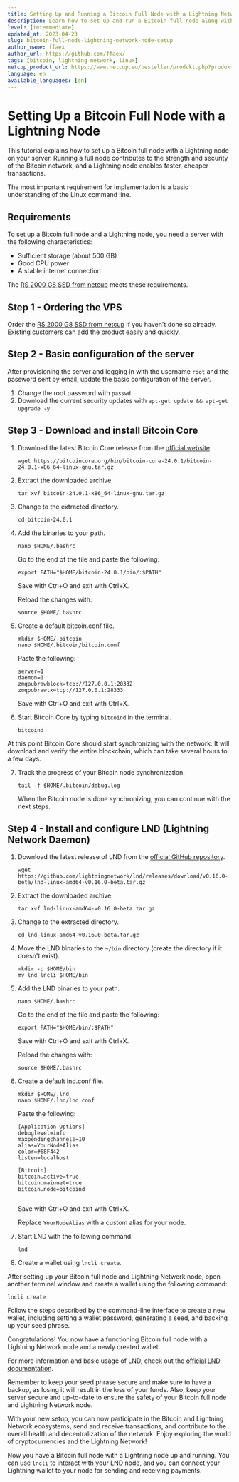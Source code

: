 ```yaml
---
title: Setting Up and Running a Bitcoin Full Node with a Lightning Network Node
description: Learn how to set up and run a Bitcoin full node along with a Lightning Network node on a server.
level: [intermediate]
updated_at: 2023-04-23
slug: bitcoin-full-node-lightning-network-node-setup
author_name: ffaex
author_url: https://github.com/ffaex/
tags: [bitcoin, lightning network, linux] 
netcup_product_url: https://www.netcup.eu/bestellen/produkt.php?produkt=2969
language: en
available_languages: [en]
---
```


# Setting Up a Bitcoin Full Node with a Lightning Node

This tutorial explains how to set up a Bitcoin full node with a Lightning node on your server. Running a full node contributes to the strength and security of the Bitcoin network, and a Lightning node enables faster, cheaper transactions.


The most important requirement for implementation is a basic understanding of the Linux command line.


## Requirements

To set up a Bitcoin full node and a Lightning node, you need a server with the following characteristics:

* Sufficient storage (about 500 GB)
* Good CPU power
* A stable internet connection

The [RS 2000 G8 SSD from netcup](https://www.netcup.de/bestellen/produkt.php?produkt=2969) meets these requirements.

## Step 1 - Ordering the VPS

Order the [RS 2000 G8 SSD from netcup](https://www.netcup.de/bestellen/produkt.php?produkt=2969) if you haven't done so already. Existing customers can add the product easily and quickly.

## Step 2 - Basic configuration of the server

After provisioning the server and logging in with the username `root` and the password sent by email, update the basic configuration of the server.

1. Change the root password with `passwd`.
2. Download the current security updates with `apt-get update && apt-get upgrade -y`.

## Step 3 - Download and install Bitcoin Core

1. Download the latest Bitcoin Core release from the [official website](https://bitcoincore.org/en/download/).
   
   ```
   wget https://bitcoincore.org/bin/bitcoin-core-24.0.1/bitcoin-24.0.1-x86_64-linux-gnu.tar.gz
   ```

2. Extract the downloaded archive.

   ```
   tar xvf bitcoin-24.0.1-x86_64-linux-gnu.tar.gz
   ```

3. Change to the extracted directory.

   ```
   cd bitcoin-24.0.1
   ```

4. Add the binaries to your path.

   ```
   nano $HOME/.bashrc
   ```

   Go to the end of the file and paste the following:

   ```
   export PATH="$HOME/bitcoin-24.0.1/bin/:$PATH"
   ```

   Save with Ctrl+O and exit with Ctrl+X.

   Reload the changes with:

   ```
   source $HOME/.bashrc
   ```

5. Create a default bitcoin.conf file.

   ```
   mkdir $HOME/.bitcoin
   nano $HOME/.bitcoin/bitcoin.conf
   ```

   Paste the following:

   ```
   server=1
   daemon=1
   zmqpubrawblock=tcp://127.0.0.1:28332
   zmqpubrawtx=tcp://127.0.0.1:28333
   ```

   Save with Ctrl+O and exit with Ctrl+X.

6. Start Bitcoin Core by typing `bitcoind` in the terminal.

   ```
   bitcoind
   ```

At this point Bitcoin Core should start synchronizing with the network. It will download and verify the entire blockchain, which can take several hours to a few days.

7. Track the progress of your Bitcoin node synchronization.

   ```
   tail -f $HOME/.bitcoin/debug.log
   ```

   When the Bitcoin node is done synchronizing, you can continue with the next steps.

## Step 4 - Install and configure LND (Lightning Network Daemon)

1. Download the latest release of LND from the [official GitHub repository](https://github.com/lightningnetwork/lnd/releases).

   ```
   wget https://github.com/lightningnetwork/lnd/releases/download/v0.16.0-beta/lnd-linux-amd64-v0.16.0-beta.tar.gz
   ```

2. Extract the downloaded archive.

   ```
   tar xvf lnd-linux-amd64-v0.16.0-beta.tar.gz
   ```

3. Change to the extracted directory.

   ```
   cd lnd-linux-amd64-v0.16.0-beta.tar.gz
   ```

4. Move the LND binaries to the `~/bin` directory (create the directory if it doesn't exist).

   ```
   mkdir -p $HOME/bin
   mv lnd lncli $HOME/bin
   ```

5. Add the LND binaries to your path.

   ```
   nano $HOME/.bashrc
   ```

   Go to the end of the file and paste the following:

   ```
   export PATH="$HOME/bin/:$PATH"
   ```

   Save with Ctrl+O and exit with Ctrl+X.

   Reload the changes with:

   ```
   source $HOME/.bashrc
   ```

6. Create a default lnd.conf file.

   ```
   mkdir $HOME/.lnd
   nano $HOME/.lnd/lnd.conf
   ```

   Paste the following:

   ```
   [Application Options]
   debuglevel=info
   maxpendingchannels=10
   alias=YourNodeAlias
   color=#68F442
   listen=localhost

   [Bitcoin]
   bitcoin.active=true
   bitcoin.mainnet=true
   bitcoin.node=bitcoind


   ```

   Save with Ctrl+O and exit with Ctrl+X.

   Replace `YourNodeAlias` with a custom alias for your node.

7. Start LND with the following command:

   ```
   lnd
   ```

8. Create a wallet using `lncli create`.

After setting up your Bitcoin full node and Lightning Network node, open another terminal window and create a wallet using the following command:

```
lncli create
```

Follow the steps described by the command-line interface to create a new wallet, including setting a wallet password, generating a seed, and backing up your seed phrase.

Congratulations! You now have a functioning Bitcoin full node with a Lightning Network node and a newly created wallet.

For more information and basic usage of LND, check out the [official LND documentation](https://docs.lightning.engineering/lightning-network-tools/lnd/first-steps-with-lnd).

Remember to keep your seed phrase secure and make sure to have a backup, as losing it will result in the loss of your funds. Also, keep your server secure and up-to-date to ensure the safety of your Bitcoin full node and Lightning Network node.

With your new setup, you can now participate in the Bitcoin and Lightning Network ecosystems, send and receive transactions, and contribute to the overall health and decentralization of the network. Enjoy exploring the world of cryptocurrencies and the Lightning Network!

Now you have a Bitcoin full node with a Lightning node up and running. You can use `lncli` to interact with your LND node, and you can connect your Lightning wallet to your node for sending and receiving payments.
